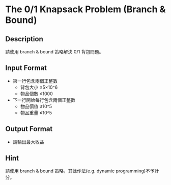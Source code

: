 # The 0/1 Knapsack Problem (Branch & Bound)
## Description
   請使用 branch & bound 策略解決 0/1 背包問題。

## Input Format
   - 第一行包含兩個正整數
     - 背包大小 ≤5×10^6
     - 物品個數 ≤1000
   - 下一行開始每行包含兩個正整數
     - 物品價值 ≤10^5
     - 物品重量 ≤10^5

## Output Format
   - 請輸出最大收益

## Hint
   請使用 branch & bound 策略，其餘作法(e.g. dynamic programming)不予計分。
